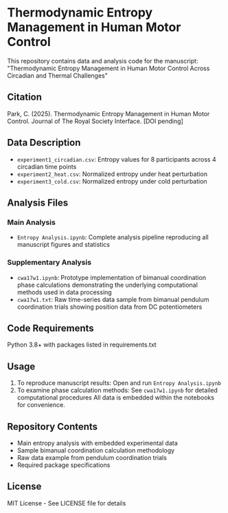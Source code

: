 # Thermodynamic Entropy Management in Human Motor Control

This repository contains data and analysis code for the manuscript:
"Thermodynamic Entropy Management in Human Motor Control Across Circadian and Thermal Challenges"

## Citation
Park, C. (2025). Thermodynamic Entropy Management in Human Motor Control. 
Journal of The Royal Society Interface. [DOI pending]

## Data Description
- `experiment1_circadian.csv`: Entropy values for 8 participants across 4 circadian time points
- `experiment2_heat.csv`: Normalized entropy under heat perturbation
- `experiment3_cold.csv`: Normalized entropy under cold perturbation

## Analysis Files
### Main Analysis
- `Entropy Analysis.ipynb`: Complete analysis pipeline reproducing all manuscript figures and statistics

### Supplementary Analysis
- `cwa17w1.ipynb`: Prototype implementation of bimanual coordination phase calculations demonstrating the underlying computational methods used in data processing
- `cwa17w1.txt`: Raw time-series data sample from bimanual pendulum coordination trials showing position data from DC potentiometers

## Code Requirements
Python 3.8+ with packages listed in requirements.txt

## Usage
1. To reproduce manuscript results: Open and run `Entropy Analysis.ipynb`
2. To examine phase calculation methods: See `cwa17w1.ipynb` for detailed computational procedures
All data is embedded within the notebooks for convenience.

## Repository Contents
- Main entropy analysis with embedded experimental data
- Sample bimanual coordination calculation methodology
- Raw data example from pendulum coordination trials
- Required package specifications

## License
MIT License - See LICENSE file for details
